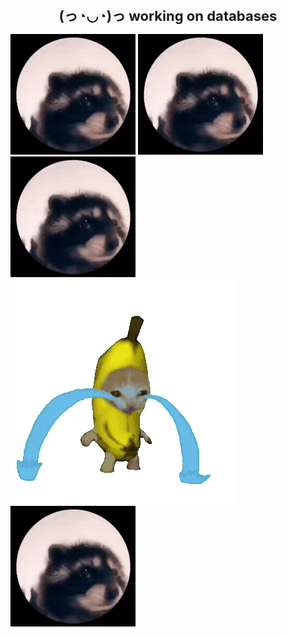 <h1 align="center" style="font-size: 22px"> (っ◔◡◔)っ working on databases</h1>

![pedro GIF](https://github.com/arjunhm/arjunhm/blob/main/pedro.gif?raw=true)
![pedro GIF](https://github.com/arjunhm/arjunhm/blob/main/pedro.gif?raw=true)
<br>
![pedro GIF](https://github.com/arjunhm/arjunhm/blob/main/pedro.gif?raw=true)
![banana-crying-cat GIF](https://github.com/arjunhm/arjunhm/blob/main/banana-crying-cat.gif?raw=true)
![pedro GIF](https://github.com/arjunhm/arjunhm/blob/main/pedro.gif?raw=true)

